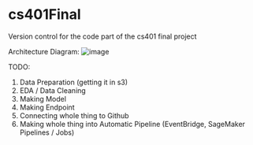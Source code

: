 # cs401Final


Version control for the code part of the cs401 final project



Architecture Diagram:
![image](https://github.com/user-attachments/assets/9046be0f-b5c3-44ae-a3c8-782bcc3d6a9c)



TODO:

1. Data Preparation (getting it in s3)
2. EDA / Data Cleaning
3. Making Model
4. Making Endpoint
5. Connecting whole thing to Github
6. Making whole thing into Automatic Pipeline (EventBridge, SageMaker Pipelines / Jobs)





